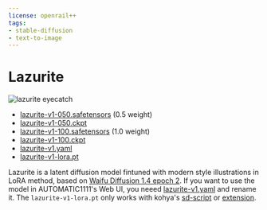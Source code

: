 ```yaml
---
license: openrail++
tags:
- stable-diffusion
- text-to-image
---
```


# Lazurite

![lazurite eyecatch](https://huggingface.co/p1atdev/ore-o/resolve/main/images/lazurite-v1.png)

- [lazurite-v1-050.safetensors](https://huggingface.co/p1atdev/ore-o/blob/main/lazurite-v1/lazurite-v1-050.safetensors) (0.5 weight)
- [lazurite-v1-050.ckpt](https://huggingface.co/p1atdev/ore-o/blob/main/lazurite-v1/lazurite-v1-050.ckpt)
- [lazurite-v1-100.safetensors](https://huggingface.co/p1atdev/ore-o/blob/main/lazurite-v1/lazurite-v1-100.safetensors) (1.0 weight)
- [lazurite-v1-100.ckpt](https://huggingface.co/p1atdev/ore-o/blob/main/lazurite-v1/lazurite-v1-100.ckpt)
- [lazurite-v1.yaml](https://huggingface.co/p1atdev/ore-o/blob/main/lazurite-v1/lazurite-v1.yaml)
- [lazurite-v1-lora.pt](https://huggingface.co/p1atdev/ore-o/blob/main/lazurite-v1/lazurite-v1-lora.pt)


Lazurite is a latent diffusion model fintuned with modern style illustrations in LoRA method, based on [Waifu Diffusion 1.4 epoch 2](https://huggingface.co/hakurei/waifu-diffusion-v1-4/blob/main/wd-1-4-anime_e2.ckpt).
If you want to use the model in AUTOMATIC1111's Web UI, you neeed [lazurite-v1.yaml](https://huggingface.co/p1atdev/ore-o/blob/main/lazurite-v1/lazurite-v1.yaml) and rename it.
The `lazurite-v1-lora.pt` only works with kohya's [sd-script](https://github.com/kohya-ss/sd-scripts) or [extension](https://github.com/kohya-ss/sd-webui-additional-networks).


